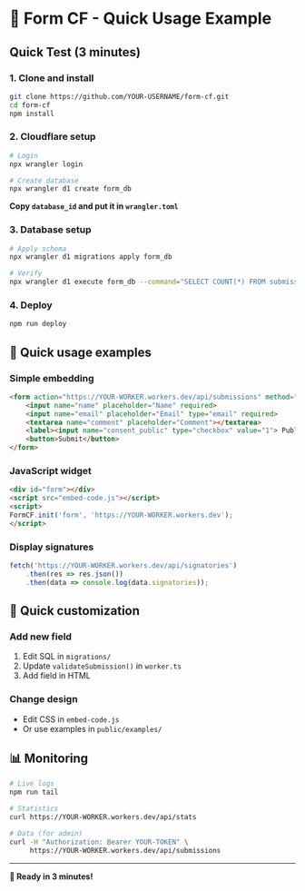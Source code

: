 # 📝 Form CF - Quick Usage Example

## Quick Test (3 minutes)

### 1. Clone and install
```bash
git clone https://github.com/YOUR-USERNAME/form-cf.git
cd form-cf
npm install
```

### 2. Cloudflare setup
```bash
# Login
npx wrangler login

# Create database
npx wrangler d1 create form_db
```

**Copy `database_id` and put it in `wrangler.toml`**

### 3. Database setup
```bash
# Apply schema
npx wrangler d1 migrations apply form_db

# Verify
npx wrangler d1 execute form_db --command="SELECT COUNT(*) FROM submissions;"
```

### 4. Deploy
```bash
npm run deploy
```

## 🎯 Quick usage examples

### Simple embedding
```html
<form action="https://YOUR-WORKER.workers.dev/api/submissions" method="post">
    <input name="name" placeholder="Name" required>
    <input name="email" placeholder="Email" type="email" required>
    <textarea name="comment" placeholder="Comment"></textarea>
    <label><input name="consent_public" type="checkbox" value="1"> Public display</label>
    <button>Submit</button>
</form>
```

### JavaScript widget
```html
<div id="form"></div>
<script src="embed-code.js"></script>
<script>
FormCF.init('form', 'https://YOUR-WORKER.workers.dev');
</script>
```

### Display signatures
```javascript
fetch('https://YOUR-WORKER.workers.dev/api/signatories')
    .then(res => res.json())
    .then(data => console.log(data.signatories));
```

## 🔧 Quick customization

### Add new field
1. Edit SQL in `migrations/`
2. Update `validateSubmission()` in `worker.ts`
3. Add field in HTML

### Change design
- Edit CSS in `embed-code.js`
- Or use examples in `public/examples/`

## 📊 Monitoring

```bash
# Live logs
npm run tail

# Statistics
curl https://YOUR-WORKER.workers.dev/api/stats

# Data (for admin)
curl -H "Authorization: Bearer YOUR-TOKEN" \
     https://YOUR-WORKER.workers.dev/api/submissions
```

---

**🚀 Ready in 3 minutes!**